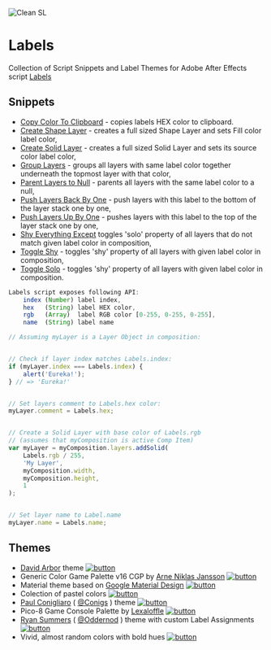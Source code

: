 ![Clean SL](img/Themes.gif)

# Labels #

Collection of Script Snippets and Label Themes for Adobe After Effects script [Labels](https://aescripts.com/labels/)

## Snippets ##

* [Copy Color To Clipboard](Snippets/Copy%20Color%20To%20Clipboard.js) - copies labels HEX color to clipboard.
* [Create Shape Layer](Snippets/Create%20Shape%20Layer.js) - creates a full sized Shape Layer and sets Fill color label color,
* [Create Solid Layer](Snippets/Create%20Solid%20Layer.js) - creates a full sized Solid Layer and sets its source color label color,
* [Group Layers](Snippets/Group%20Layers.js) - groups all layers with same label color together underneath the topmost layer with that color,
* [Parent Layers to Null](Snippets/Parent%20Layers%20to%20Null.js) - parents all layers with the same label color to a null,
* [Push Layers Back By One](Snippets/Push%20Layers%20Back%20By%20One.js) - push layers with this label to the bottom of the layer stack one by one,
* [Push Layers Up By One](Snippets/Push%20Layers%20Up%20By%20One.js) - pushes layers with this label to the top of the layer stack one by one,
* [Shy Everything Except](Snippets/Shy%20Everything%20Except.js) toggles 'solo' property of all layers that do not match given label color in composition,
* [Toggle Shy](Snippets/Toggle%20Shy.js) - toggles 'shy' property of all layers with given label color in composition,
* [Toggle Solo](Snippets/Toggle%20Solo.js) - toggles 'shy' property of all layers with given label color in composition.

``` javascript
Labels script exposes following API:
    index (Number) label index,
    hex   (String) label HEX color,
    rgb   (Array)  label RGB color [0-255, 0-255, 0-255],
    name  (String) label name
```

``` javascript
// Assuming myLayer is a Layer Object in composition:


// Check if layer index matches Labels.index:
if (myLayer.index === Labels.index) {
    alert('Eureka!');
} // => 'Eureka!'


// Set layers comment to Labels.hex color:
myLayer.comment = Labels.hex;


// Create a Solid Layer with base color of Labels.rgb
// (assumes that myComposition is active Comp Item)
var myLayer = myComposition.layers.addSolid(
    Labels.rgb / 255,
    'My Layer',
    myComposition.width,
    myComposition.height,
    1
);


// Set layer name to Label.name
myLayer.name = Labels.name;
```

## Themes ##

* [David Arbor](https://www.davidarbor.com/) theme [![button](img/theme_david_arbor.png)](zip/Themes/David%20Arbor.theme.zip)
* Generic Color Game Palette v16 CGP by [Arne Niklas Jansson](http://androidarts.com/palette/16pal.htm) [![button](img/theme_generic_16_cgp.png)](zip/Themes/Generic%2016%20CGP.theme.zip)
* Material theme based on [Google Material Design](https://material.io) [![button](img/theme_material.png)](zip/Themes/Material.theme.zip)
* Colection of pastel colors [![button](img/theme_pastel.png)](zip/Themes/Pastel.theme.zip)
* [Paul Conigliaro](http://conigs.com) ( [@Conigs](https://twitter.com/conigs) ) theme [![button](img/theme_paul_conigliaro.png)](zip/Themes/Paul%20Conigliaro.theme.zip)
* Pico-8 Game Console Palette by [Lexaloffle](https://lexaloffle.com/pico-8.php) [![button](img/theme_pico8.png)](zip/Themes/Pico-8.theme.zip)
* [Ryan Summers](http://ryansummers.net) ( [@Oddernod](https://twitter.com/Oddernod) ) theme with custom Label Assignments [![button](img/theme_ryan_summers.png)](zip/Themes/Ryan%20Summers.theme.zip)
* Vivid, almost random colors with bold hues [![button](img/theme_vivid.png)](zip/Themes/Vivid.theme.zip)